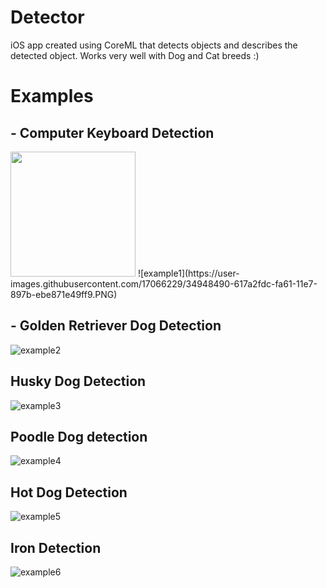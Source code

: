 # Detector
iOS app created using CoreML that detects objects and describes the detected object. Works very well with Dog and Cat breeds :)

# Examples
## - Computer Keyboard Detection
<img src="https://user-images.githubusercontent.com/17066229/34948490-617a2fdc-fa61-11e7-897b-ebe871e49ff9.PNG" width="200">
![example1](https://user-images.githubusercontent.com/17066229/34948490-617a2fdc-fa61-11e7-897b-ebe871e49ff9.PNG)

## - Golden Retriever Dog Detection
![example2](https://user-images.githubusercontent.com/17066229/34948493-61c474ca-fa61-11e7-857b-484c8c17aa87.PNG)

## Husky Dog Detection
![example3](https://user-images.githubusercontent.com/17066229/34948495-620d6dd8-fa61-11e7-85bc-7279d7a45138.PNG)

## Poodle Dog detection
![example4](https://user-images.githubusercontent.com/17066229/34948496-625c6b0e-fa61-11e7-8569-53eb8d2dd611.PNG)

## Hot Dog Detection
![example5](https://user-images.githubusercontent.com/17066229/34948497-62a5272c-fa61-11e7-9da6-ddc2b707b835.PNG)

## Iron Detection
![example6](https://user-images.githubusercontent.com/17066229/34948499-634c4c64-fa61-11e7-8526-341e3bbed22d.PNG)
